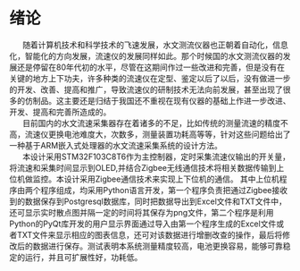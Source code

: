 # **绪论**

      随着计算机技术和科学技术的飞速发展，水文测流仪器也正朝着自动化，信息化，智能化的方向发展，流速仪的发展同样如此。那个时候国的水文测流仪器的发展还是停留在80年代初的水平，尽管在这期间作过一些改进和完善，但是没有在关键的地方上下功夫，许多种类的流速仪在定型、鉴定以后了以后，没有做进一步的开发、改善、提高和推广，导致流速仪的研制技术无法向前发展，甚至出现了很多的仿制品。这主要还是归结于我国还不重视在现有仪器的基础上作进一步改进、 开发、提高和完善所造成的。  
      目前国内的水文流速采集器存在着诸多的不足，比如传统的测量流速的精度不高，流速仪更换电池难度大，次数多，测量装置功耗高等等，针对这些问题给出了一种基于ARM嵌入式处理器的水文流速采集系统的设计方法。  
      本设计采用STM32F103C8T6作为主控制器，定时采集流速仪输出的开关量，将流速和采集时间显示到OLED,并结合Zigbee无线通信技术将相关数据传输到上位机做监控。本设计采用Zigbee通信技术来实现上下位机的通信。 
​      其中上位机程序由两个程序组成，均采用Python语言开发，第一个程序负责把通过Zigbee接收到的数据保存到Postgresql数据库，同时把数据导出到Excel文件和TXT文件中，还可显示实时散点图并隔一定的时间将其保存为png文件，第二个程序是利用Python的PyQt库开发的用户显示界面通过导入由第一个程序生成的Excel文件或者TXT文件来显示相应的图表信息，还可对该数据进行增删改查的操作，最后将修改后的数据进行保存。测试表明本系统测量精度较高，电池更换容易，能够可靠稳定的运行，并且可扩展性好，功耗低。

